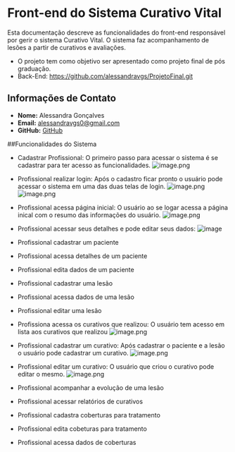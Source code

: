 # Front-end do Sistema Curativo Vital

Esta documentação descreve as funcionalidades do front-end responsável por gerir o sistema Curativo Vital.
O sistema faz acompanhamento de lesões a partir de curativos e avaliações.

- O projeto tem como objetivo ser apresentado como projeto final de pós graduação.
- Back-End: https://github.com/alessandravgs/ProjetoFinal.git

## Informações de Contato

- **Nome:** Alessandra Gonçalves
- **Email:** alessandravgs0@gmail.com
- **GitHub:** [GitHub](https://github.com/alessandravgs)

##Funcionalidades do Sistema

- Cadastrar Profissional: O primeiro passo para acessar o sistema é se cadastrar para ter acesso as funcionalidades.
![image.png](https://prod-files-secure.s3.us-west-2.amazonaws.com/f7e8cf95-2fc8-44a1-a29f-1e752a79cfb1/7eb22a11-a34a-4d67-a3df-455db456a5c1/image.png)

- Profissional realizar login: Após o cadastro ficar pronto o usuário pode acessar o sistema em uma das duas telas de login.
![image.png](https://prod-files-secure.s3.us-west-2.amazonaws.com/f7e8cf95-2fc8-44a1-a29f-1e752a79cfb1/caa756a7-78f6-4087-84dd-74d17a043bf4/image.png)
![image.png](https://prod-files-secure.s3.us-west-2.amazonaws.com/f7e8cf95-2fc8-44a1-a29f-1e752a79cfb1/ac97846f-6923-4d80-958c-8a1d3d6d5442/image.png)

- Profissional acessa página inicial: O usuário ao se logar acessa a página inical com o resumo das informações do usuário.
![image.png](https://prod-files-secure.s3.us-west-2.amazonaws.com/f7e8cf95-2fc8-44a1-a29f-1e752a79cfb1/98a37825-6172-407f-8d36-415d457dc34f/image.png)

- Profissional acessar seus detalhes e pode editar seus dados:
![image](https://github.com/user-attachments/assets/d6282d12-9825-4334-8bc5-9fc38b714167)

- Profissional cadastrar um paciente
- Profissional acessa detalhes de um paciente
- Profissional edita dados de um paciente
- Profissional cadastrar uma lesão
- Profissional acessa dados de uma lesão
- Profissional editar uma lesão
- Profissiona acessa os curativos que realizou: O usuário tem acesso em lista aos curativos que realizou
![image.png](https://prod-files-secure.s3.us-west-2.amazonaws.com/f7e8cf95-2fc8-44a1-a29f-1e752a79cfb1/9fa6b729-c3a5-4030-914f-4f001e999fa8/image.png)

- Profissional cadastrar um curativo: Após cadastrar o paciente e a lesão o usuário pode cadastrar um curativo.
![image.png](https://prod-files-secure.s3.us-west-2.amazonaws.com/f7e8cf95-2fc8-44a1-a29f-1e752a79cfb1/eade634f-2874-45aa-8b39-660476db3f0b/image.png)

- Profissional editar um curativo: O usuário que criou o curativo pode editar o mesmo.
![image.png](https://prod-files-secure.s3.us-west-2.amazonaws.com/f7e8cf95-2fc8-44a1-a29f-1e752a79cfb1/5e37223d-a996-448d-a9a7-8b92c3228974/image.png)
- Profissional acompanhar a evolução de uma lesão
- Profissional acessar relatórios de curativos
- Profissional cadastra coberturas para tratamento
- Profissional edita cobeturas para tratamento
- Profissional acessa dados de coberturas
